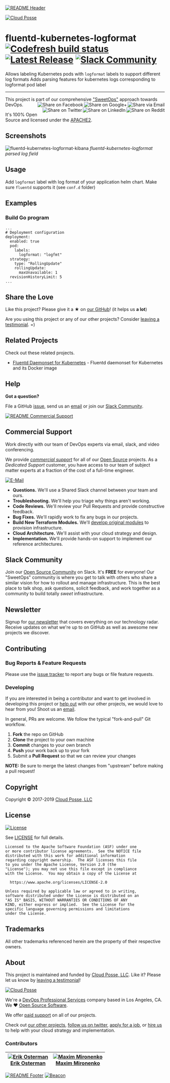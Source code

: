 <!-- This file was automatically generated by the `build-harness`. Make all changes to `README.yaml` and run `make readme` to rebuild this file. -->
[![README Header][readme_header_img]][readme_header_link]

[![Cloud Posse][logo]](https://cpco.io/homepage)

# fluentd-kubernetes-logformat [![Codefresh build status](https://g.codefresh.io/api/badges/pipeline/cloudposse/cloudposse%2Ffluentd-kubernetes-daemonset%2Flogformat-build?type=cf-1)](https://g.codefresh.io/public/accounts/cloudposse/pipelines/5d1a38bf75796224106797ed) [![Latest Release](https://img.shields.io/github/release/cloudposse/fluentd-kubernetes-logformat.svg)](https://github.com/cloudposse/fluentd-kubernetes-logformat/releases/latest) [![Slack Community](https://slack.cloudposse.com/badge.svg)](https://slack.cloudposse.com)



Allows labeling Kubernetes pods with `logformat` labels to support different log formats
Adds parsing features for kubernetes logs corresponding to logformat pod label


---

This project is part of our comprehensive ["SweetOps"](https://cpco.io/sweetops) approach towards DevOps. 
[<img align="right" title="Share via Email" src="https://docs.cloudposse.com/images/ionicons/ios-email-outline-2.0.1-16x16-999999.svg"/>][share_email]
[<img align="right" title="Share on Google+" src="https://docs.cloudposse.com/images/ionicons/social-googleplus-outline-2.0.1-16x16-999999.svg" />][share_googleplus]
[<img align="right" title="Share on Facebook" src="https://docs.cloudposse.com/images/ionicons/social-facebook-outline-2.0.1-16x16-999999.svg" />][share_facebook]
[<img align="right" title="Share on Reddit" src="https://docs.cloudposse.com/images/ionicons/social-reddit-outline-2.0.1-16x16-999999.svg" />][share_reddit]
[<img align="right" title="Share on LinkedIn" src="https://docs.cloudposse.com/images/ionicons/social-linkedin-outline-2.0.1-16x16-999999.svg" />][share_linkedin]
[<img align="right" title="Share on Twitter" src="https://docs.cloudposse.com/images/ionicons/social-twitter-outline-2.0.1-16x16-999999.svg" />][share_twitter]




It's 100% Open Source and licensed under the [APACHE2](LICENSE).











## Screenshots


![fluentd-kubernetes-logformat-kibana](https://uc4f11deb775c4f5a8d3f4a96d86.dl.dropboxusercontent.com/cd/0/inline/Aj8_PZU5bgy5hw46vFMo4OvpKc8YDH8zaW7-8cYMuQh262OTyjk-J9ZPcDi0ww-yM3rhip-Ls7n1xsHVwtad5UXWcx4D3BpJjqXh8p0Gc7wrdQ/file)
*fluentd-kubernetes-logformat parsed log field*



## Usage




Add `logformat` label with log format of your application helm chart. Make sure `fluentd` supports it (see `conf.d` folder)




## Examples

### Build Go program
```
...
# Deployment configuration
deployment:
  enabled: true
  pod:
    labels:
      logformat: "logfmt"
  strategy:
    type: "RollingUpdate"
    rollingUpdate:
      maxUnavailable: 1
  revisionHistoryLimit: 5
...
```





## Share the Love 

Like this project? Please give it a ★ on [our GitHub](https://github.com/cloudposse/fluentd-kubernetes-logformat)! (it helps us **a lot**) 

Are you using this project or any of our other projects? Consider [leaving a testimonial][testimonial]. =)


## Related Projects

Check out these related projects.

- [Fluentd Daemonset for Kubernetes](https://github.com/cloudposse/fluentd-kubernetes-daemonset) - Fluentd daemonset for Kubernetes and its Docker image



## Help

**Got a question?**

File a GitHub [issue](https://github.com/cloudposse/fluentd-kubernetes-logformat/issues), send us an [email][email] or join our [Slack Community][slack].

[![README Commercial Support][readme_commercial_support_img]][readme_commercial_support_link]

## Commercial Support

Work directly with our team of DevOps experts via email, slack, and video conferencing. 

We provide [*commercial support*][commercial_support] for all of our [Open Source][github] projects. As a *Dedicated Support* customer, you have access to our team of subject matter experts at a fraction of the cost of a full-time engineer. 

[![E-Mail](https://img.shields.io/badge/email-hello@cloudposse.com-blue.svg)][email]

- **Questions.** We'll use a Shared Slack channel between your team and ours.
- **Troubleshooting.** We'll help you triage why things aren't working.
- **Code Reviews.** We'll review your Pull Requests and provide constructive feedback.
- **Bug Fixes.** We'll rapidly work to fix any bugs in our projects.
- **Build New Terraform Modules.** We'll [develop original modules][module_development] to provision infrastructure.
- **Cloud Architecture.** We'll assist with your cloud strategy and design.
- **Implementation.** We'll provide hands-on support to implement our reference architectures. 




## Slack Community

Join our [Open Source Community][slack] on Slack. It's **FREE** for everyone! Our "SweetOps" community is where you get to talk with others who share a similar vision for how to rollout and manage infrastructure. This is the best place to talk shop, ask questions, solicit feedback, and work together as a community to build totally *sweet* infrastructure.

## Newsletter

Signup for [our newsletter][newsletter] that covers everything on our technology radar.  Receive updates on what we're up to on GitHub as well as awesome new projects we discover. 

## Contributing

### Bug Reports & Feature Requests

Please use the [issue tracker](https://github.com/cloudposse/fluentd-kubernetes-logformat/issues) to report any bugs or file feature requests.

### Developing

If you are interested in being a contributor and want to get involved in developing this project or [help out](https://cpco.io/help-out) with our other projects, we would love to hear from you! Shoot us an [email][email].

In general, PRs are welcome. We follow the typical "fork-and-pull" Git workflow.

 1. **Fork** the repo on GitHub
 2. **Clone** the project to your own machine
 3. **Commit** changes to your own branch
 4. **Push** your work back up to your fork
 5. Submit a **Pull Request** so that we can review your changes

**NOTE:** Be sure to merge the latest changes from "upstream" before making a pull request!


## Copyright

Copyright © 2017-2019 [Cloud Posse, LLC](https://cpco.io/copyright)



## License 

[![License](https://img.shields.io/badge/License-Apache%202.0-blue.svg)](https://opensource.org/licenses/Apache-2.0) 

See [LICENSE](LICENSE) for full details.

    Licensed to the Apache Software Foundation (ASF) under one
    or more contributor license agreements.  See the NOTICE file
    distributed with this work for additional information
    regarding copyright ownership.  The ASF licenses this file
    to you under the Apache License, Version 2.0 (the
    "License"); you may not use this file except in compliance
    with the License.  You may obtain a copy of the License at

      https://www.apache.org/licenses/LICENSE-2.0

    Unless required by applicable law or agreed to in writing,
    software distributed under the License is distributed on an
    "AS IS" BASIS, WITHOUT WARRANTIES OR CONDITIONS OF ANY
    KIND, either express or implied.  See the License for the
    specific language governing permissions and limitations
    under the License.









## Trademarks

All other trademarks referenced herein are the property of their respective owners.

## About

This project is maintained and funded by [Cloud Posse, LLC][website]. Like it? Please let us know by [leaving a testimonial][testimonial]!

[![Cloud Posse][logo]][website]

We're a [DevOps Professional Services][hire] company based in Los Angeles, CA. We ❤️  [Open Source Software][we_love_open_source].

We offer [paid support][commercial_support] on all of our projects.  

Check out [our other projects][github], [follow us on twitter][twitter], [apply for a job][jobs], or [hire us][hire] to help with your cloud strategy and implementation.



### Contributors

|  [![Erik Osterman][osterman_avatar]][osterman_homepage]<br/>[Erik Osterman][osterman_homepage] | [![Maxim Mironenko][maximmi_avatar]][maximmi_homepage]<br/>[Maxim Mironenko][maximmi_homepage] |
|---|---|

  [osterman_homepage]: https://github.com/osterman
  [osterman_avatar]: https://github.com/osterman.png?size=150
  [maximmi_homepage]: https://github.com/maximmi
  [maximmi_avatar]: https://github.com/maximmi.png?size=150



[![README Footer][readme_footer_img]][readme_footer_link]
[![Beacon][beacon]][website]

  [logo]: https://cloudposse.com/logo-300x69.svg
  [docs]: https://cpco.io/docs
  [website]: https://cpco.io/homepage
  [github]: https://cpco.io/github
  [jobs]: https://cpco.io/jobs
  [hire]: https://cpco.io/hire
  [slack]: https://cpco.io/slack
  [linkedin]: https://cpco.io/linkedin
  [twitter]: https://cpco.io/twitter
  [testimonial]: https://cpco.io/leave-testimonial
  [newsletter]: https://cpco.io/newsletter
  [email]: https://cpco.io/email
  [commercial_support]: https://cpco.io/commercial-support
  [we_love_open_source]: https://cpco.io/we-love-open-source
  [module_development]: https://cpco.io/module-development
  [terraform_modules]: https://cpco.io/terraform-modules
  [readme_header_img]: https://cloudposse.com/readme/header/img?repo=cloudposse/fluentd-kubernetes-logformat
  [readme_header_link]: https://cloudposse.com/readme/header/link?repo=cloudposse/fluentd-kubernetes-logformat
  [readme_footer_img]: https://cloudposse.com/readme/footer/img?repo=cloudposse/fluentd-kubernetes-logformat
  [readme_footer_link]: https://cloudposse.com/readme/footer/link?repo=cloudposse/fluentd-kubernetes-logformat
  [readme_commercial_support_img]: https://cloudposse.com/readme/commercial-support/img?repo=cloudposse/fluentd-kubernetes-logformat
  [readme_commercial_support_link]: https://cloudposse.com/readme/commercial-support/link?repo=cloudposse/fluentd-kubernetes-logformat
  [share_twitter]: https://twitter.com/intent/tweet/?text=fluentd-kubernetes-logformat&url=https://github.com/cloudposse/fluentd-kubernetes-logformat
  [share_linkedin]: https://www.linkedin.com/shareArticle?mini=true&title=fluentd-kubernetes-logformat&url=https://github.com/cloudposse/fluentd-kubernetes-logformat
  [share_reddit]: https://reddit.com/submit/?url=https://github.com/cloudposse/fluentd-kubernetes-logformat
  [share_facebook]: https://facebook.com/sharer/sharer.php?u=https://github.com/cloudposse/fluentd-kubernetes-logformat
  [share_googleplus]: https://plus.google.com/share?url=https://github.com/cloudposse/fluentd-kubernetes-logformat
  [share_email]: mailto:?subject=fluentd-kubernetes-logformat&body=https://github.com/cloudposse/fluentd-kubernetes-logformat
  [beacon]: https://ga-beacon.cloudposse.com/UA-76589703-4/cloudposse/fluentd-kubernetes-logformat?pixel&cs=github&cm=readme&an=fluentd-kubernetes-logformat
